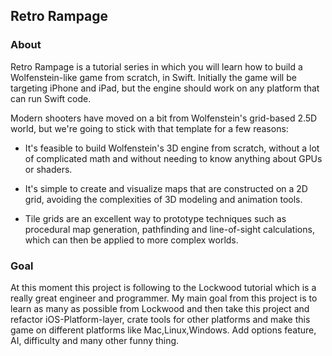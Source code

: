 ## Retro Rampage

### About

Retro Rampage is a tutorial series in which you will learn how to build a Wolfenstein-like game from scratch, in Swift. Initially the game will be targeting iPhone and iPad, but the engine should work on any platform that can run Swift code.

Modern shooters have moved on a bit from Wolfenstein's grid-based 2.5D world, but we're going to stick with that template for a few reasons:

* It's feasible to build Wolfenstein's 3D engine from scratch, without a lot of complicated math and without needing to know anything about GPUs or shaders.

* It's simple to create and visualize maps that are constructed on a 2D grid, avoiding the complexities of 3D modeling and animation tools.

* Tile grids are an excellent way to prototype techniques such as procedural map generation, pathfinding and line-of-sight calculations, which can then be applied to more complex worlds.

### Goal

At this moment this project is following to the Lockwood tutorial which is a really great engineer and programmer.
My main goal from this project is to learn as many as possible from Lockwood and then take this project and refactor iOS-Platform-layer, crate tools for other platforms and make this game on different platforms like Mac,Linux,Windows.
Add options feature, AI, difficulty and many other funny thing.
